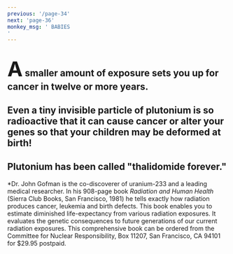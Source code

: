 ```yaml
---
previous: '/page-34'
next: 'page-36'
monkey_msg: ' BABIES
'
---
```


## <span style="font-size:47px;">A</span> smaller amount of exposure sets you up for cancer in twelve or more years.

## Even a tiny invisible particle of plutonium is so radioactive that it can cause cancer or alter your genes so that your children may be deformed at birth!

## Plutonium has been called "thalidomide forever."

*Dr. John Gofman is the co-discoverer of uranium-233 and a leading medical researcher. In his 908-page book _Radiation and Human Health_ (Sierra Club Books, San Francisco, 1981) he tells exactly how radiation produces cancer, leukemia and birth defects. This book enables you to estimate diminished life-expectancy from various radiation exposures. It evaluates the genetic consequences to future generations of our current radiation exposures. This comprehensive book can be ordered from the Committee for Nuclear Responsibility, Box 11207, San Francisco, CA 94101 for $29.95 postpaid.
